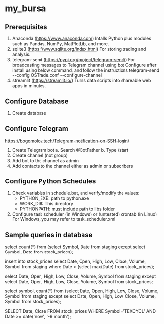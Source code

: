 # my_bursa
Prerequisites
-------------
1. Anaconda (https://www.anaconda.com)
   Intalls Python plus modules such as Pandas, NumPy, MatPlotLib, and more.
2. sqlite3 (https://www.sqlite.org/index.html)
   For storing trading and analysis.
3. telegram-send (https://pypi.org/project/telegram-send/)
   For broadcasting messages to Telegram channel using bot
   Configure after install using below command, and follow the instructions
   telegram-send --config OSTrade.conf --configure-channel
4. streamlit (https://streamlit.io/)
   Turns data scripts into shareable web apps in minutes.

Configure Database
------------------
1. Create database

Configure Telegram
------------------
https://bogomolov.tech/Telegram-notification-on-SSH-login/
1. Create Telegram bot
   a. Search @BotFather
   b. Type /start
2. Create channel (not group)
3. Add bot to the channel as admin
4. Add contacts to the channel either as admin or subscribers

Configure Python Schedules
--------------------------
1. Check variables in schedule.bat, and verify/modify the values:
   - PYTHON_EXE: path to python.exe
   - WORK_DIR: This directory
   - PYTHONPATH: must include path to libs folder
2. Configure task scheduler (in Windows) or (untested) crontab (in Linux)
   For Windows, you may refer to task_scheduler.xml

Sample queries in database
--------------------------
select count(*) from (select Symbol, Date from staging except select Symbol, Date from stock_prices);

insert into stock_prices select Date, Open, High, Low, Close, Volume, Symbol from staging where Date > (select max(Date) from stock_prices);

select Date, Open, High, Low, Close, Volume, Symbol from staging except select Date, Open, High, Low, Close, Volume, Symbol from stock_prices;

select symbol, count(*) from (select Date, Open, High, Low, Close, Volume, Symbol from staging except select Date, Open, High, Low, Close, Volume, Symbol from stock_prices);

SELECT Date, Close FROM stock_prices WHERE Symbol='TEXCYCL' AND Date >= date('now', '-9 month');